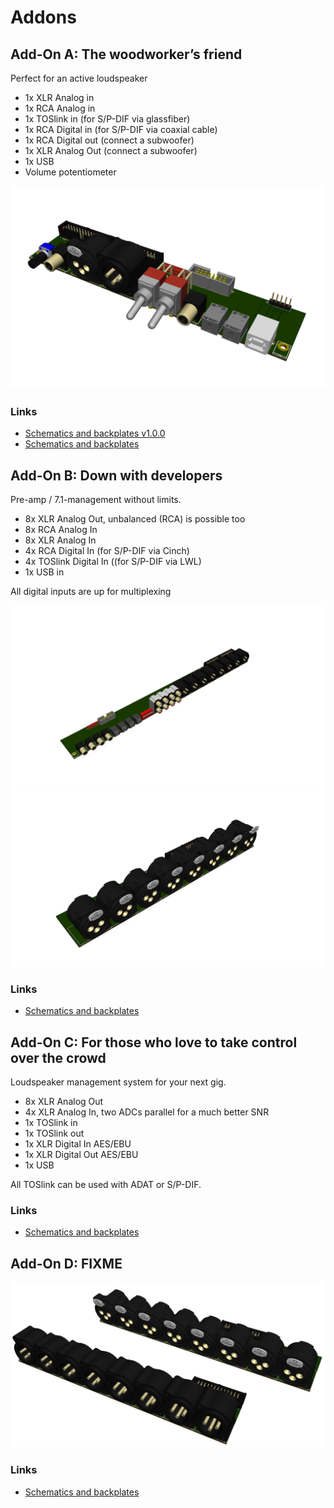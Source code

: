# Addons


## Add-On A: The woodworker’s friend

Perfect for an active loudspeaker 

- 1x XLR Analog in
- 1x RCA Analog in
- 1x TOSlink in (for S/P-DIF via glassfiber)
- 1x RCA Digital in (for S/P-DIF via coaxial cable)
- 1x RCA Digital out (connect a subwoofer)
- 1x XLR Analog Out (connect a subwoofer)
- 1x USB
- Volume potentiometer

![Board](AddOnA/KICAD/AddOnA.png)

### Links

* [Schematics and backplates v1.0.0](AddOnA%201.0.0/)
* [Schematics and backplates](AddOnA/)


## Add-On B: Down with developers

Pre-amp / 7.1-management without limits.

- 8x XLR Analog Out, unbalanced (RCA) is possible too
- 8x RCA Analog In
- 8x XLR Analog In
- 4x RCA Digital In (for S/P-DIF via Cinch)
- 4x TOSlink Digital In ((for S/P-DIF via LWL)
- 1x USB in

All digital inputs are up for multiplexing

![Board A](AddOnB/KICAD/Board%20A/AddOnB-A1.png)
![Board B](AddOnB/KICAD/Board%20B/AddOnB-B1.png)

### Links

* [Schematics and backplates](AddOnB/)


## Add-On C: For those who love to take control over the crowd

Loudspeaker management system for your next gig.

- 8x XLR Analog Out
- 4x XLR Analog In, two ADCs parallel for a much better SNR
- 1x TOSlink in
- 1x TOSlink out
- 1x XLR Digital In AES/EBU
- 1x XLR Digital Out AES/EBU
- 1x USB

All TOSlink can be used with ADAT or S/P-DIF.

### Links

* [Schematics and backplates](AddOnC/)


## Add-On D: FIXME

![Board A & B](AddOnD/AddOnD_A_B.png)

### Links

* [Schematics and backplates](AddOnD/)
